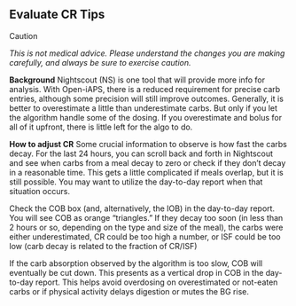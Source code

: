 ## Evaluate CR Tips

> [!CAUTION]
> <i>This is not medical advice. Please understand the changes you are making carefully, and always be sure to exercise caution.</i>

<b>Background</b>
Nightscout (NS) is one tool that will provide more info for analysis. With Open-iAPS, there is a reduced requirement for precise carb entries, although some precision will still improve outcomes. Generally, it is better to overestimate a little than underestimate carbs. But only if you let the algorithm handle some of the dosing. If you overestimate and bolus for all of it upfront, there is little left for the algo to do.

<b>How to adjust CR</b>
Some crucial information to observe is how fast the carbs decay. For the last 24 hours, you can scroll back and forth in Nightscout and see when carbs from a meal decay to zero or check if they don’t decay in a reasonable time. This gets a little complicated if meals overlap, but it is still possible. You may want to utilize the day-to-day report when that situation occurs.

Check the COB box (and, alternatively, the IOB) in the day-to-day report. You will see COB as orange “triangles.” If they decay too soon (in less than 2 hours or so, depending on the type and size of the meal), the carbs were either underestimated, CR could be too high a number, or ISF could be too low (carb decay is related to the fraction of CR/ISF)

If the carb absorption observed by the algorithm is too slow, COB will eventually be cut down. This presents as a vertical drop in COB in the day-to-day report. This helps avoid overdosing on overestimated or not-eaten carbs or if physical activity delays digestion or mutes the BG rise.
